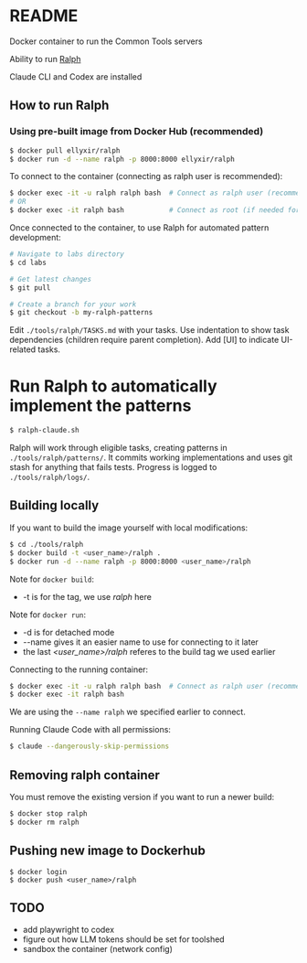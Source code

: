 # README

Docker container to run the Common Tools servers

Ability to run [Ralph](https://ghuntley.com/ralph/)

Claude CLI and Codex are installed

## How to run Ralph

### Using pre-built image from Docker Hub (recommended)

```bash
$ docker pull ellyxir/ralph
$ docker run -d --name ralph -p 8000:8000 ellyxir/ralph
```

To connect to the container (connecting as ralph user is recommended):

```bash
$ docker exec -it -u ralph ralph bash  # Connect as ralph user (recommended)
# OR
$ docker exec -it ralph bash           # Connect as root (if needed for admin tasks)
```

Once connected to the container, to use Ralph for automated pattern development:

```bash
# Navigate to labs directory
$ cd labs

# Get latest changes
$ git pull

# Create a branch for your work
$ git checkout -b my-ralph-patterns
```

Edit `./tools/ralph/TASKS.md` with your tasks. Use indentation to show task
dependencies (children require parent completion). Add [UI] to indicate
UI-related tasks.

# Run Ralph to automatically implement the patterns

```bash
$ ralph-claude.sh
```

Ralph will work through eligible tasks, creating patterns in
`./tools/ralph/patterns/`. It commits working implementations and uses git stash
for anything that fails tests. Progress is logged to `./tools/ralph/logs/`.

## Building locally

If you want to build the image yourself with local modifications:

```bash
$ cd ./tools/ralph
$ docker build -t <user_name>/ralph .
$ docker run -d --name ralph -p 8000:8000 <user_name>/ralph
```

Note for `docker build`:

- -t is for the tag, we use _ralph_ here

Note for `docker run`:

- -d is for detached mode
- --name gives it an easier name to use for connecting to it later
- the last _<user_name>/ralph_ referes to the build tag we used earlier

Connecting to the running container:

```bash
$ docker exec -it -u ralph ralph bash  # Connect as ralph user (recommended)
$ docker exec -it ralph bash
```

We are using the `--name ralph` we specified earlier to connect.

Running Claude Code with all permissions:

```bash
$ claude --dangerously-skip-permissions
```

## Removing ralph container

You must remove the existing version if you want to run a newer build:

```bash
$ docker stop ralph
$ docker rm ralph
```

## Pushing new image to Dockerhub

```
$ docker login
$ docker push <user_name>/ralph
```

## TODO

- add playwright to codex
- figure out how LLM tokens should be set for toolshed
- sandbox the container (network config)
